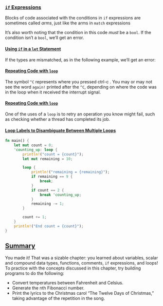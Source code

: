 ### [`if` Expressions](https://doc.rust-lang.org/nightly/book/ch03-05-control-flow.html#if-expressions)

Blocks of code associated with the conditions in `if` expressions are sometimes called _arms_, just like the arms in `match` expressions

It’s also worth noting that the condition in this code _must_ be a `bool`. If the condition isn’t a `bool`, we’ll get an error.

#### [Using `if` in a `let` Statement](https://doc.rust-lang.org/nightly/book/ch03-05-control-flow.html#using-if-in-a-let-statement)

If the types are mismatched, as in the following example, we’ll get an error:

#### [Repeating Code with `loop`](https://doc.rust-lang.org/nightly/book/ch03-05-control-flow.html#repeating-code-with-loop)

The symbol `^C` represents where you pressed ctrl-c . You may or may not see the word `again!` printed after the `^C`, depending on where the code was in the loop when it received the interrupt signal.

#### [Repeating Code with `loop`](https://doc.rust-lang.org/nightly/book/ch03-05-control-flow.html#repeating-code-with-loop)

One of the uses of a `loop` is to retry an operation you know might fail, such as checking whether a thread has completed its job.

#### [Loop Labels to Disambiguate Between Multiple Loops](https://doc.rust-lang.org/nightly/book/ch03-05-control-flow.html#loop-labels-to-disambiguate-between-multiple-loops)

```rust
fn main() {
    let mut count = 0;
    'counting_up: loop {
        println!("count = {count}");
        let mut remaining = 10;

        loop {
            println!("remaining = {remaining}");
            if remaining == 9 {
                break;
            }
            if count == 2 {
                break 'counting_up;
            }
            remaining -= 1;
        }

        count += 1;
    }
    println!("End count = {count}");
}
```

## [Summary](https://doc.rust-lang.org/nightly/book/ch03-05-control-flow.html#summary)

You made it! That was a sizable chapter: you learned about variables, scalar and compound data types, functions, comments, `if` expressions, and loops! To practice with the concepts discussed in this chapter, try building programs to do the following:

- Convert temperatures between Fahrenheit and Celsius.
- Generate the nth Fibonacci number.
- Print the lyrics to the Christmas carol “The Twelve Days of Christmas,” taking advantage of the repetition in the song.